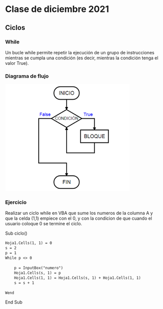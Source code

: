 # Clase de diciembre 2021

## Ciclos

### While

Un bucle while permite repetir la ejecución de un grupo de instrucciones mientras se cumpla una condición (es decir, mientras la condición tenga el valor True).

### Diagrama de flujo

<img src="img/while.png" width="400">

### Ejercicio

Realizar un ciclo while en VBA que sume los numeros de la columna A y que la celda (1,1) empiece con el 0, y con la condicion de que cuando el usuario coloque 0 se termine el ciclo.

Sub ciclo()

    Hoja1.Cells(1, 1) = 0
    s = 2
    p = 1
    While p <> 0

        p = InputBox("numero")
        Hoja1.Cells(s, 1) = p
        Hoja1.Cells(1, 1) = Hoja1.Cells(s, 1) + Hoja1.Cells(1, 1)
        s = s + 1

    Wend
    
End Sub